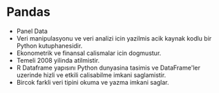 # Pandas

* Panel Data
* Veri manipulasyonu ve veri analizi icin yazilmis acik kaynak kodlu bir Python kutuphanesidir.
* Ekonometrik ve finansal calismalar icin dogmustur.
* Temeli 2008 yilinda atilmistir.
* R Dataframe yapısını Python dunyasina tasimis ve DataFrame'ler uzerinde hizli ve etkili calisabilme imkani saglamistir.
* Bircok farkli veri tipini okuma ve yazma imkani saglar.

